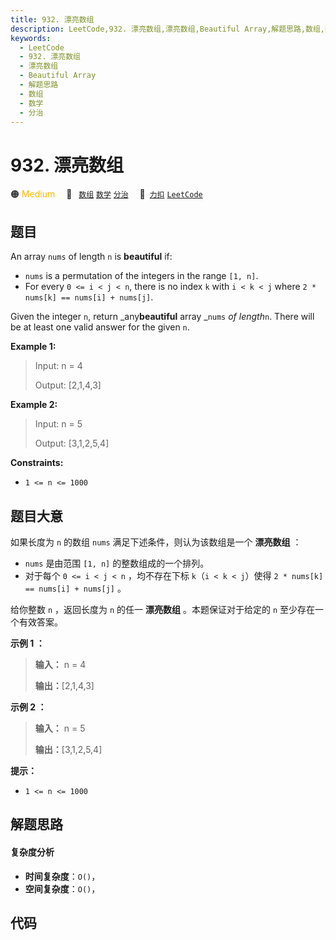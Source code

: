 ```yaml
---
title: 932. 漂亮数组
description: LeetCode,932. 漂亮数组,漂亮数组,Beautiful Array,解题思路,数组,数学,分治
keywords:
  - LeetCode
  - 932. 漂亮数组
  - 漂亮数组
  - Beautiful Array
  - 解题思路
  - 数组
  - 数学
  - 分治
---
```


# 932. 漂亮数组

🟠 <font color=#ffb800>Medium</font>&emsp; 🔖&ensp; [`数组`](/tag/array.md) [`数学`](/tag/math.md) [`分治`](/tag/divide-and-conquer.md)&emsp; 🔗&ensp;[`力扣`](https://leetcode.cn/problems/beautiful-array) [`LeetCode`](https://leetcode.com/problems/beautiful-array)

## 题目

An array `nums` of length `n` is **beautiful** if:

  * `nums` is a permutation of the integers in the range `[1, n]`.
  * For every `0 <= i < j < n`, there is no index `k` with `i < k < j` where `2 * nums[k] == nums[i] + nums[j]`.

Given the integer `n`, return _any**beautiful** array _`nums` _of length_`n`.
There will be at least one valid answer for the given `n`.



**Example 1:**

> Input: n = 4
> 
> Output: [2,1,4,3]

**Example 2:**

> Input: n = 5
> 
> Output: [3,1,2,5,4]

**Constraints:**

  * `1 <= n <= 1000`


## 题目大意

如果长度为 `n` 的数组 `nums` 满足下述条件，则认为该数组是一个 **漂亮数组** ：

  * `nums` 是由范围 `[1, n]` 的整数组成的一个排列。
  * 对于每个 `0 <= i < j < n` ，均不存在下标 `k`（`i < k < j`）使得 `2 * nums[k] == nums[i] + nums[j]` 。

给你整数 `n` ，返回长度为 `n` 的任一 **漂亮数组** 。本题保证对于给定的 `n` 至少存在一个有效答案。



**示例 1 ：**

> 
> 
> 
> 
> 
> **输入：** n = 4
> 
> **输出：**[2,1,4,3]
> 
> 

**示例 2 ：**

> 
> 
> 
> 
> 
> **输入：** n = 5
> 
> **输出：**[3,1,2,5,4]
> 
> 



**提示：**

  * `1 <= n <= 1000`




## 解题思路

#### 复杂度分析

- **时间复杂度**：`O()`，
- **空间复杂度**：`O()`，

## 代码

```javascript

```